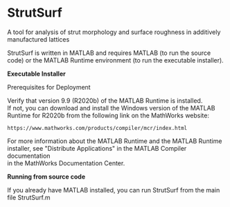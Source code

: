 # StrutSurf
A tool for analysis of strut morphology and surface roughness in additively manufactured lattices

StrutSurf is written in MATLAB and requires  MATLAB (to run the source code) or the MATLAB Runtime 
environment (to run the executable installer).


**Executable Installer**

Prerequisites for Deployment 

Verify that version 9.9 (R2020b) of the MATLAB Runtime is installed.   
If not, you can download and install the Windows version of the MATLAB Runtime for R2020b 
from the following link on the MathWorks website:

    https://www.mathworks.com/products/compiler/mcr/index.html
   
For more information about the MATLAB Runtime and the MATLAB Runtime installer, see 
"Distribute Applications" in the MATLAB Compiler documentation  
in the MathWorks Documentation Center.


**Running from source code**

If you already have MATLAB installed, you can run StrutSurf from the main file StrutSurf.m

